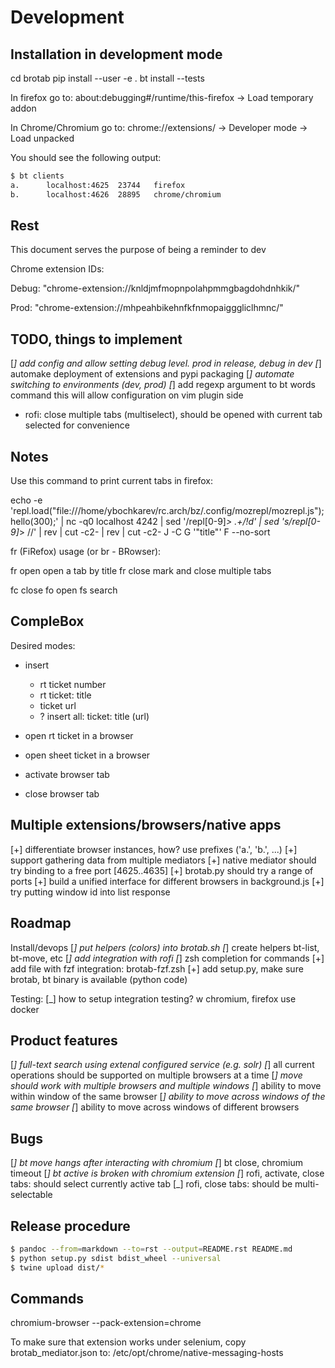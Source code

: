 # Development

## Installation in development mode

cd brotab
pip install --user -e .
bt install --tests

In firefox go to: about:debugging#/runtime/this-firefox -> Load temporary addon

In Chrome/Chromium go to: chrome://extensions/ -> Developer mode -> Load
unpacked

You should see the following output:

```txt
$ bt clients
a.      localhost:4625  23744   firefox
b.      localhost:4626  28895   chrome/chromium
```

## Rest

This document serves the purpose of being a reminder to dev

Chrome extension IDs:

Debug:
    "chrome-extension://knldjmfmopnpolahpmmgbagdohdnhkik/"

Prod:
    "chrome-extension://mhpeahbikehnfkfnmopaigggliclhmnc/"

## TODO, things to implement

[_] add config and allow setting debug level.  prod in release, debug in dev
[_] automake deployment of extensions and pypi packaging
[_] automate switching to environments (dev, prod)
[_] add regexp argument to bt words command
    this will allow configuration on vim plugin side

- rofi: close multiple tabs (multiselect), should be opened with current tab
  selected for convenience

## Notes

Use this command to print current tabs in firefox:

echo -e 'repl.load("file:///home/ybochkarev/rc.arch/bz/.config/mozrepl/mozrepl.js"); hello(300);' | nc -q0 localhost 4242 | sed '/repl[0-9]*> .\+/!d' | sed 's/repl[0-9]*> //' | rev | cut -c2- | rev | cut -c2- J -C G '"title"' F --no-sort

fr (FiRefox) usage (or br - BRowser):

fr open     open a tab by title
fr close    mark and close multiple tabs

fc close
fo open
fs search

## CompleBox

Desired modes:

- insert
  - rt ticket number
  - rt ticket: title
  - ticket url
  - ? insert all: ticket: title (url)
- open rt ticket in a browser

- open sheet ticket in a browser

- activate browser tab
- close browser tab

## Multiple extensions/browsers/native apps

[+] differentiate browser instances, how? use prefixes ('a.', 'b.', ...)
[+] support gathering data from multiple mediators
    [+] native mediator should try binding to a free port [4625..4635]
    [+] brotab.py should try a range of ports
[+] build a unified interface for different browsers in background.js
[+] try putting window id into list response

## Roadmap

Install/devops
[_] put helpers (colors) into brotab.sh
[_] create helpers bt-list, bt-move, etc
[_] add integration with rofi
[_] zsh completion for commands
[+] add file with fzf integration: brotab-fzf.zsh
[+] add setup.py, make sure brotab, bt binary is available (python code)

Testing:
[_] how to setup integration testing? w chromium, firefox
    use docker

## Product features

[_] full-text search using extenal configured service (e.g. solr)
[_] all current operations should be supported on multiple browsers at a time
[_] move should work with multiple browsers and multiple windows
[_] ability to move within window of the same browser
[_] ability to move across windows of the same browser
[_] ability to move across windows of different browsers

## Bugs

[_] bt move hangs after interacting with chromium
[_] bt close, chromium timeout
[_] bt active is broken with chromium extension
    [_] rofi, activate, close tabs: should select currently active tab
[_] rofi, close tabs: should be multi-selectable

## Release procedure

```bash
$ pandoc --from=markdown --to=rst --output=README.rst README.md
$ python setup.py sdist bdist_wheel --universal
$ twine upload dist/*
```

## Commands

chromium-browser --pack-extension=chrome

To make sure that extension works under selenium, copy brotab_mediator.json to:
/etc/opt/chrome/native-messaging-hosts
